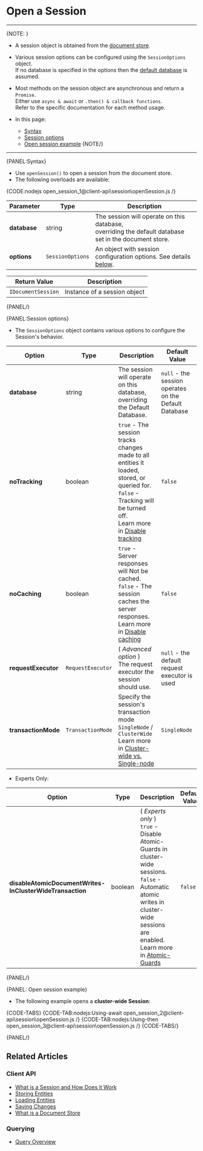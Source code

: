 # Open a Session

---

{NOTE: }

* A session object is obtained from the [document store](../../client-api/what-is-a-document-store).  

* Various session options can be configured using the `SessionOptions` object.  
  If no database is specified in the options then the [default database](../../client-api/setting-up-default-database) is assumed.  

* Most methods on the session object are asynchronous and return a `Promise`.    
  Either use `async & await` or `.then() & callback functions`.  
  Refer to the specific documentation for each method usage.

* In this page:  
  * [Syntax](../../client-api/session/opening-a-session#syntax)  
  * [Session options](../../client-api/session/opening-a-session#session-options)  
  * [Open session example](../../client-api/session/opening-a-session#open-session-example)
{NOTE/}

---

{PANEL:Syntax}

* Use `openSession()` to open a session from the document store.  
* The following overloads are available:

{CODE:nodejs open_session_1@client-api\session\openSession.js /}

| Parameter    | Type             | Description                                                                                                                    |
|--------------|------------------|--------------------------------------------------------------------------------------------------------------------------------|
| **database** | string           | The session will operate on this database,<br>overriding the default database set in the document store.                       |
| **options**  | `SessionOptions` | An object with session configuration options. See details [below](../../client-api/session/opening-a-session#session-options). |

| Return Value        | Description                    |
|---------------------|--------------------------------|
| `IDocumentSession`  | Instance of a session object   |

{PANEL/}

{PANEL:Session options}

* The `SessionOptions` object contains various options to configure the Session's behavior.

| Option              | Type              | Description                                                                                                                                                                                                                               | Default Value                                          |
|---------------------|-------------------|-------------------------------------------------------------------------------------------------------------------------------------------------------------------------------------------------------------------------------------------|--------------------------------------------------------|
| **database**        | string            | The session will operate on this database,<br>overriding the Default Database.                                                                                                                                                            | `null` - the session operates on the Default Database |
| **noTracking**      | boolean           | `true` - The session tracks changes made to all entities it loaded, stored, or queried for.<br>`false` - Tracking will be turned off.<br>Learn more in [Disable tracking](../../client-api/session/configuration/how-to-disable-tracking) | `false`                                                |
| **noCaching**       | boolean           | `true` - Server responses will Not be cached.<br>`false` - The session caches the server responses.<br>Learn more in [Disable caching](../../client-api/session/configuration/how-to-disable-caching)                                     | `false`                                                |
| **requestExecutor** | `RequestExecutor` | ( _Advanced option_ ) <br>The request executor the session should use.                                                                                                                                                                    | `null` - the default request executor is used          |
| **transactionMode** | `TransactionMode` | Specify the session's transaction mode<br>`SingleNode` / `ClusterWide`<br>Learn more in [Cluster-wide vs. Single-node](../../client-api/session/cluster-transaction/overview#cluster-wide-transaction-vs.-single-node-transaction)        | `SingleNode`                                           |

* Experts Only:

| Option                                                         | Type     | Description                                                                                                                                                                                                                                             | Default Value |
|----------------------------------------------------------------|----------|---------------------------------------------------------------------------------------------------------------------------------------------------------------------------------------------------------------------------------------------------------|---------------|
| **disableAtomicDocumentWrites-<br>InClusterWideTransaction**   | boolean  | ( _Experts only_ ) <br>`true` - Disable Atomic-Guards in cluster-wide sessions.<br>`false` - Automatic atomic writes in cluster-wide sessions are enabled.<br>Learn more in [Atomic-Guards](../../client-api/session/cluster-transaction/atomic-guards) | `false`       |

{PANEL/}

{PANEL: Open session example}

* The following example opens a __cluster-wide Session__:

{CODE-TABS}
{CODE-TAB:nodejs:Using-await open_session_2@client-api\session\openSession.js /}
{CODE-TAB:nodejs:Using-then open_session_3@client-api\session\openSession.js /}
{CODE-TABS/}

{PANEL/}

## Related Articles

### Client API

- [What is a Session and How Does it Work](../../client-api/session/what-is-a-session-and-how-does-it-work) 
- [Storing Entities](../../client-api/session/storing-entities)
- [Loading Entities](../../client-api/session/loading-entities)
- [Saving Changes](../../client-api/session/saving-changes)
- [What is a Document Store](../../client-api/what-is-a-document-store)

### Querying

- [Query Overview](../../client-api/session/querying/how-to-query)


